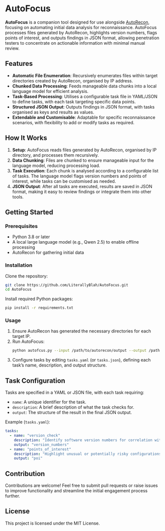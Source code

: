 # AutoFocus

**AutoFocus** is a companion tool designed for use alongside [AutoRecon](https://github.com/Tib3rius/AutoRecon), focusing on automating initial data analysis for reconnaissance. AutoFocus processes files generated by AutoRecon, highlights version numbers, flags points of interest, and outputs findings in JSON format, allowing penetration testers to concentrate on actionable information with minimal manual review.

## Features
- **Automatic File Enumeration**: Recursively enumerates files within target directories created by AutoRecon, organised by IP address.
- **Chunked Data Processing**: Feeds manageable data chunks into a local language model for efficient analysis.
- **Task-Based Processing**: Utilises a configurable task file in YAML/JSON to define tasks, with each task targeting specific data points.
- **Structured JSON Output**: Outputs findings in JSON format, with tasks organised as keys and results as values.
- **Extendable and Customisable**: Adaptable for specific reconnaissance scenarios, with flexibility to add or modify tasks as required.

## How It Works
1. **Setup**: AutoFocus reads files generated by AutoRecon, organised by IP directory, and processes them recursively.
2. **Data Chunking**: Files are chunked to ensure manageable input for the language model, reducing processing load.
3. **Task Execution**: Each chunk is analysed according to a configurable list of tasks. The language model flags version numbers and points of interest, while tasks can be customised as needed.
4. **JSON Output**: After all tasks are executed, results are saved in JSON format, making it easy to review findings or integrate them into other tools.

## Getting Started

### Prerequisites
- Python 3.8 or later
- A local large language model (e.g., Qwen 2.5) to enable offline processing
- AutoRecon for gathering initial data

### Installation
Clone the repository:
```bash
git clone https://github.com/LiterallyBlah/AutoFocus.git
cd AutoFocus
```

Install required Python packages:
```bash
pip install -r requirements.txt
```

### Usage
1. Ensure AutoRecon has generated the necessary directories for each target IP.
2. Run AutoFocus:
   ```bash
   python autofcus.py --input /path/to/autorecon/output --output /path/to/output.json
   ```
3. Configure tasks by editing `tasks.yaml` (or `tasks.json`), defining each task’s name, description, and output structure.

## Task Configuration
Tasks are specified in a YAML or JSON file, with each task requiring:
- `name`: A unique identifier for the task.
- `description`: A brief description of what the task checks for.
- `output`: The structure of the result in the final JSON output.

Example (`tasks.yaml`):
```yaml
tasks:
  - name: "version_check"
    description: "Identify software version numbers for correlation with known issues"
    output: "version_numbers"
  - name: "points_of_interest"
    description: "Highlight unusual or potentially risky configurations"
    output: "poi"
```

## Contribution
Contributions are welcome! Feel free to submit pull requests or raise issues to improve functionality and streamline the initial engagement process further.

## License
This project is licensed under the MIT License.
